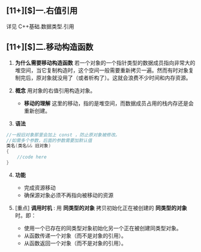 ## \[11+\][$]一.右值引用

详见 C++基础.数据类型.引用

## \[11+\][$]二.移动构造函数
1.	**为什么需要移动构造函数** 若一个对象的一个指针类型的数据成员指向非常大的堆空间，当它复制构造时，这个空间一般需要重新拷贝一遍。然而有时对象复制完后，原对象就没用了（或者析构了）。这就会浪费不少时间和内存资源。
2.	**概念**	用对象的右值引用构造对象。
	+	**移动的理解** 这里的移动，指的是堆空间，而数据成员占用的栈内存还是会重新创建。

3.  **语法**
```c++
//一般旧对象那里会加上 const ，防止原对象被修改。
//如需多个参数，后面的参数需要加默认值
类名(类名&& 旧对象)
{
    //code here
}
```
4.	**功能** 
	+	完成资源移动
	+	确保源对象必须不再指向被移动的资源

5.	[重点] **调用时机** : 用 **同类型的对象** 拷贝初始化正在被创建的 **同类型的对象** 时。即：
	
	+   使用一个已存在的同类型对象初始化另一个正在被创建同类型对象。
    +   从函数传递一个对象（而不是对象的引用）。
	+   从函数返回一个对象（而不是对象的引用）。
		

